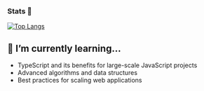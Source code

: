 ### Stats 🚀

[![Top Langs](https://github-readme-stats.vercel.app/api/top-langs/?username=iliareshetov&layout=compact&hide=html)](https://github.com/yourusername)

## 🌱 I’m currently learning...

- TypeScript and its benefits for large-scale JavaScript projects
- Advanced algorithms and data structures
- Best practices for scaling web applications
